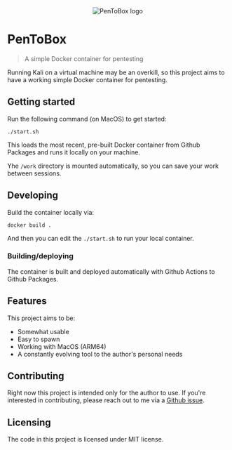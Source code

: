 <center>
<img alt="PenToBox logo" src="https://raw.githubusercontent.com/jehna/pentobox/master/logo/logo.svg?cache_bust=1" />
</center>

# PenToBox
> A simple Docker container for pentesting

Running Kali on a virtual machine may be an overkill, so this project aims to
have a working simple Docker container for pentesting.

## Getting started

Run the following command (on MacOS) to get started:

```shell
./start.sh
```

This loads the most recent, pre-built Docker container from Github Packages and
runs it locally on your machine.

Yhe `/work` directory is mounted automatically, so you can save your work
between sessions.

## Developing

Build the container locally via:

```shell
docker build .
```

And then you can edit the `./start.sh` to run your local container.

### Building/deploying

The container is built and deployed automatically with Github Actions to Github
Packages.

## Features

This project aims to be:
* Somewhat usable
* Easy to spawn
* Working with MacOS (ARM64)
* A constantly evolving tool to the author's personal needs

## Contributing

Right now this project is intended only for the author to use. If you're
interested in contributing, please reach out to me via a
[Github issue](https://github.com/jehna/pentobox/issues/new).


## Licensing

The code in this project is licensed under MIT license.

